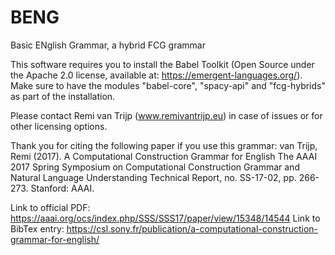 # BENG
Basic ENglish Grammar, a hybrid FCG grammar

This software requires you to install the Babel Toolkit (Open Source under the Apache 2.0 license, available at: https://emergent-languages.org/). Make sure to have the modules "babel-core", "spacy-api" and "fcg-hybrids" as part of the installation.

Please contact Remi van Trijp (www.remivantrijp.eu) in case of issues or for other licensing options.

Thank you for citing the following paper if you use this grammar:
van Trijp, Remi (2017). A Computational Construction Grammar for English The AAAI 2017 Spring Symposium on Computational Construction Grammar and Natural Language Understanding Technical Report, no. SS-17-02, pp. 266-273. Stanford: AAAI.

Link to official PDF: https://aaai.org/ocs/index.php/SSS/SSS17/paper/view/15348/14544
Link to BibTex entry: https://csl.sony.fr/publication/a-computational-construction-grammar-for-english/

